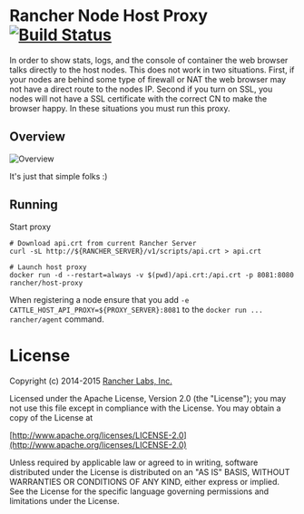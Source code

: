 # Rancher Node Host Proxy [![Build Status](http://drone.rancher.io/api/badge/github.com/rancherio/host-proxy/status.svg?branch=master)](http://drone.rancher.io/github.com/rancherio/host-proxy)

In order to show stats, logs, and the console of container the web browser talks directly to the
host nodes.  This does not work in two situations.  First, if your nodes are behind some type of
firewall or NAT the web browser may not have a direct route to the nodes IP.  Second if you turn
on SSL, you nodes will not have a SSL certificate with the correct CN to make the browser happy.
In these situations you must run this proxy.

## Overview

![Overview](https://docs.google.com/drawings/d/1EGCpRRcTkKxYkUCpKFkWjpYvUsUAMoUR82e-ySxolwQ/pub?w=960&h=720)

It's just that simple folks :)

## Running

Start proxy

```shell
# Download api.crt from current Rancher Server
curl -sL http://${RANCHER_SERVER}/v1/scripts/api.crt > api.crt

# Launch host proxy
docker run -d --restart=always -v $(pwd)/api.crt:/api.crt -p 8081:8080 rancher/host-proxy
```

When registering a node ensure that you add `-e CATTLE_HOST_API_PROXY=${PROXY_SERVER}:8081` to the
`docker run ... rancher/agent` command.

# License
Copyright (c) 2014-2015 [Rancher Labs, Inc.](http://rancher.com)

Licensed under the Apache License, Version 2.0 (the "License");
you may not use this file except in compliance with the License.
You may obtain a copy of the License at

[http://www.apache.org/licenses/LICENSE-2.0](http://www.apache.org/licenses/LICENSE-2.0)

Unless required by applicable law or agreed to in writing, software
distributed under the License is distributed on an "AS IS" BASIS,
WITHOUT WARRANTIES OR CONDITIONS OF ANY KIND, either express or implied.
See the License for the specific language governing permissions and
limitations under the License.
